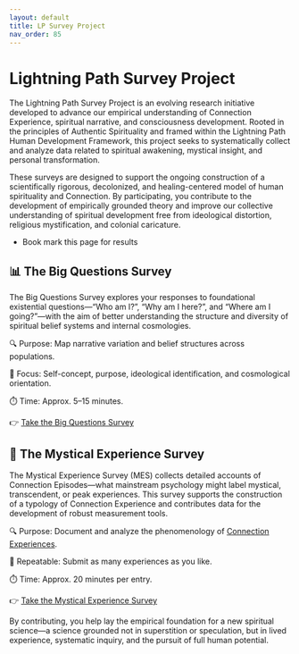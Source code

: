 ```yaml
---
layout: default
title: LP Survey Project
nav_order: 85
---
```

# Lightning Path Survey Project 
The Lightning Path Survey Project is an evolving research initiative developed to advance our empirical understanding of Connection Experience, spiritual narrative, and consciousness development. Rooted in the principles of Authentic Spirituality and framed within the Lightning Path Human Development Framework, this project seeks to systematically collect and analyze data related to spiritual awakening, mystical insight, and personal transformation.

These surveys are designed to support the ongoing construction of a scientifically rigorous, decolonized, and healing-centered model of human spirituality and Connection. By participating, you contribute to the development of empirically grounded theory and improve our collective understanding of spiritual development free from ideological distortion, religious mystification, and colonial caricature.

* Book mark this page for results
  

## 📊 **The Big Questions Survey**

The Big Questions Survey explores your responses to foundational existential questions—“Who am I?”, “Why am I here?”, and “Where am I going?”—with the aim of better understanding the structure and diversity of spiritual belief systems and internal cosmologies.

🔍 Purpose: Map narrative variation and belief structures across populations.

🧠 Focus: Self-concept, purpose, ideological identification, and cosmological orientation.

⏱️ Time: Approx. 5–15 minutes.

👉 [Take the Big Questions Survey](https://lightningpath.org/limesurvey/index.php?r=survey/index&sid=873288&lang=en)

## 🌌 **The Mystical Experience Survey**

The Mystical Experience Survey (MES) collects detailed accounts of Connection Episodes—what mainstream psychology might label mystical, transcendent, or peak experiences. This survey supports the construction of a typology of Connection Experience and contributes data for the development of robust measurement tools.

🔍 Purpose: Document and analyze the phenomenology of [Connection Experiences](https://spiritwiki.lightningpath.org/index.php/Connection_Experience).

🔁 Repeatable: Submit as many experiences as you like.

⏱️ Time: Approx. 20 minutes per entry.

👉 [Take the Mystical Experience Survey](https://lightningpath.org/limesurvey/index.php?r=survey/index&sid=816252&lang=en)

By contributing, you help lay the empirical foundation for a new spiritual science—a science grounded not in superstition or speculation, but in lived experience, systematic inquiry, and the pursuit of full human potential.
